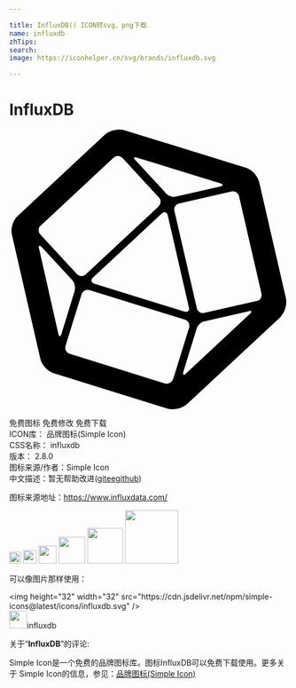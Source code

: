 ```yaml
---

title: InfluxDB() ICON转svg、png下载
name: influxdb
zhTips: 
search: 
image: https://iconhelper.cn/svg/brands/influxdb.svg

---
```


# InfluxDB  <small style="font-size: 60%;font-weight: 100"></small>

<div id="svg" class="svg-wrap">
<svg role="img" xmlns="http://www.w3.org/2000/svg" viewBox="0 0 24 24"><title>InfluxDB icon</title><path d="M23.775 14.443L21.482 4.5c-.128-.536-.621-1.093-1.178-1.243L9.868.043C9.739 0 9.589 0 9.418 0c-.45 0-.9.171-1.222.45L.718 7.414C.31 7.78.096 8.507.225 9.021l2.443 10.65c.128.536.621 1.093 1.178 1.243l9.772 3.043c.128.043.278.043.45.043.45 0 .9-.171 1.221-.45l7.993-7.436c.407-.428.622-1.114.493-1.671zM10.961 2.4l7.178 2.207c.279.086.279.214 0 .279l-3.771.857c-.279.086-.686-.043-.879-.257l-2.614-2.829c-.236-.236-.193-.343.086-.257zm4.478 12.857c.086.279-.107.45-.385.364l-7.736-2.4c-.279-.085-.343-.321-.129-.514L13.104 7.2c.214-.214.45-.129.514.15zM2.69 8.25L8.968 2.4c.214-.214.536-.171.75.021l3.15 3.408c.214.214.171.535-.022.75l-6.278 5.85c-.214.214-.536.171-.75-.022L2.668 9c-.214-.236-.193-.579.021-.75zm1.522 9.257l-1.65-7.286c-.086-.278.043-.342.235-.128l2.615 2.828c.214.215.278.622.214.9l-1.136 3.686c-.085.3-.214.3-.278 0zm9.193 4.286l-8.208-2.55a.555.555 0 01-.364-.686l1.372-4.414a.555.555 0 01.685-.364l8.207 2.528c.279.086.45.386.365.686l-1.372 4.414a.598.598 0 01-.685.386zm7.285-5.979l-5.485 5.1c-.215.215-.322.129-.236-.15l1.136-3.685c.085-.279.385-.579.685-.622l3.772-.857c.278-.107.321.021.128.214zm.6-1.114l-4.521 1.029c-.279.085-.579-.108-.643-.386l-1.929-8.357c-.085-.279.108-.579.386-.643l4.522-1.029c.278-.085.578.107.642.386l1.929 8.357c.064.322-.107.6-.386.643z"/></svg>
</div>
<detail full-name='influxdb'></detail>

<div class="detail-page">
<p>
<span><span class="badge-success badge">免费图标</span> <span class="badge-success badge">免费修改</span>  <span class="badge-success badge">免费下载</span> </span>
<br/>
<span>
ICON库：
<span class="badge-secondary badge">品牌图标(Simple Icon)</span> 
</span>
<br/>
<span>
CSS名称：
<span class="badge-secondary badge">influxdb</span> 
</span>

<br/>
<span>
版本：
<span class="badge-secondary badge">2.8.0</span> 
</span>
<br/>
<span>图标来源/作者：<span class="badge-light badge">Simple Icon</span></span> 
<br/>
<span class="zh-detail">中文描述：暂无<span class="help-link"><span>帮助改进</span>(<a href="https://gitee.com/liuwave/icon-helper/edit/master/json/brands/influxdb.json" target="_blank" rel="noopener noreferrer">gitee</a><a href="https://github.com/liuwave/icon-helper/edit/master/json/brands/influxdb.json" target="_blank" rel="noopener noreferrer">github</a></span>)</span><br/>
</p>
</div><div class="description description alert alert-light"><p>图标来源地址：<a href="https://www.influxdata.com/" target="_blank" rel="noopener noreferrer">https://www.influxdata.com/</a></p></div>
<div class="alert alert-dark">
<img height="21" width="21" src="https://cdn.jsdelivr.net/npm/simple-icons@latest/icons/influxdb.svg" />
<img height="24" width="24" src="https://cdn.jsdelivr.net/npm/simple-icons@latest/icons/influxdb.svg" />
<img height="32" width="32" src="https://cdn.jsdelivr.net/npm/simple-icons@latest/icons/influxdb.svg" />
<img height="48" width="48" src="https://cdn.jsdelivr.net/npm/simple-icons@latest/icons/influxdb.svg" />
<img height="64" width="64" src="https://cdn.jsdelivr.net/npm/simple-icons@latest/icons/influxdb.svg" />
<img height="96" width="96" src="https://cdn.jsdelivr.net/npm/simple-icons@latest/icons/influxdb.svg" />

</div>
<div>
  <p>可以像图片那样使用：    
  </p>
  <div class="alert alert-primary" style="font-size: 14px">
    &lt;img height="32" width="32" src="https://cdn.jsdelivr.net/npm/simple-icons@latest/icons/influxdb.svg" /&gt;
    <copy-btn content='<img height="32" width="32" src="https://cdn.jsdelivr.net/npm/simple-icons@latest/icons/influxdb.svg" />'></copy-btn>
  </div>
  <div class="alert alert-secondary">
    <img height="32" width="32" src="https://cdn.jsdelivr.net/npm/simple-icons@latest/icons/influxdb.svg" />influxdb
    <copy-btn content="influxdb" btn-title="复制图标名称"></copy-btn>
  </div>
</div>
<div class="icon-detail__container">
<p>关于“<b>InfluxDB</b>”的评论:</p>
</div>
<Vssue title="关于“InfluxDB”的评论" />
<div><p>Simple Icon是一个免费的品牌图标库。图标InfluxDB可以免费下载使用。更多关于  Simple Icon的信息，参见：<a target="_blank" href="https://iconhelper.cn/brands.html">品牌图标(Simple Icon)</a>
</p></div>
